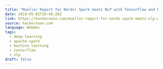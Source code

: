 ```yaml
---
title: "Mueller Report for Nerds! Spark meets NLP with TensorFlow and BERT (Part 1)"
date: 2019-05-01T20:49:28Z
link: https://hackernoon.com/mueller-report-for-nerds-spark-meets-nlp-with-tensorflow-and-bert-part-1-32490a8f8f12?source=rss----3a8144eabfe3---4&utm_medium=RSS&utm_source=news.12bit.vn
source: hackernoon.com
language: Webdev
tags:
  - deep-learning
  - apache-spark
  - machine-learning
  - tensorflow
  - nlp
draft: false
---
```

